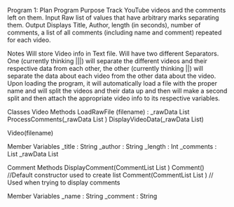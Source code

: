 Program 1: Plan
Program Purpose
Track YouTube videos and the comments left on them. 
Input
Raw list of values that have arbitrary marks separating them. 
Output
Displays Title, Author, length (in seconds), number of comments, a list of all comments (including name and comment) repeated for each video. 

Notes
Will store Video info in Text file. Will have two different Separators. One (currently thinking |||) will separate the different videos and their respective data from each other, the other (currently thinking ||) will separate the data about each video from the other data about the video. Upon loading the program, it will automatically load a file with the proper name and will split the videos and their data up and then will make a second split and then attach the appropriate video info to its respective variables. 

Classes
Video
Methods
LoadRawFile (filename) : _rawData List <String>
ProcessComments(_rawData List <String>)
DisplayVideoData(_rawData List<String>)

Video(filename)


Member Variables
_title : String
_author : String
_length : Int
_comments : List<comment>
_rawData List<String>


Comment
Methods
DisplayComment(CommentList List <Comment>)
Comment() //Default constructor used to create list
Comment(CommentList List <Comment>) // Used when trying to display comments


Member Variables
_name : String
_comment : String

